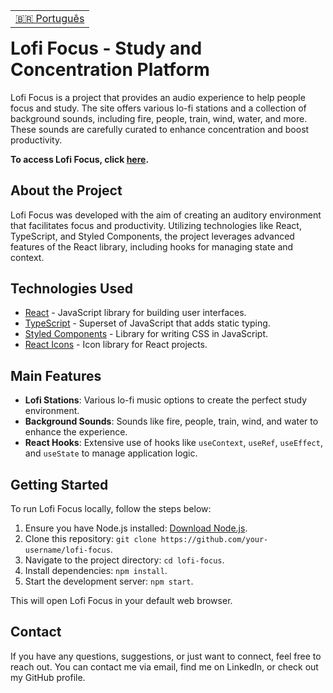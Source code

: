<table align="right">
  <tr>
    <td>
      <a href="readme-pt.md">🇧🇷 Português</a>
    </td>
  </tr>
</table>

<br>

# Lofi Focus - Study and Concentration Platform

Lofi Focus is a project that provides an audio experience to help people focus and study. The site offers various lo-fi stations and a collection of background sounds, including fire, people, train, wind, water, and more. These sounds are carefully curated to enhance concentration and boost productivity.

**To access Lofi Focus, click [here](https://lo-fi-music.vercel.app/).**

## About the Project

Lofi Focus was developed with the aim of creating an auditory environment that facilitates focus and productivity. Utilizing technologies like React, TypeScript, and Styled Components, the project leverages advanced features of the React library, including hooks for managing state and context.

## Technologies Used

- [React](https://reactjs.org/) - JavaScript library for building user interfaces.
- [TypeScript](https://www.typescriptlang.org/) - Superset of JavaScript that adds static typing.
- [Styled Components](https://styled-components.com/) - Library for writing CSS in JavaScript.
- [React Icons](https://react-icons.github.io/react-icons/) - Icon library for React projects.

## Main Features

- **Lofi Stations**: Various lo-fi music options to create the perfect study environment.
- **Background Sounds**: Sounds like fire, people, train, wind, and water to enhance the experience.
- **React Hooks**: Extensive use of hooks like `useContext`, `useRef`, `useEffect`, and `useState` to manage application logic.

## Getting Started

To run Lofi Focus locally, follow the steps below:

1. Ensure you have Node.js installed: [Download Node.js](https://nodejs.org/).
2. Clone this repository: `git clone https://github.com/your-username/lofi-focus`.
3. Navigate to the project directory: `cd lofi-focus`.
4. Install dependencies: `npm install`.
5. Start the development server: `npm start`.

This will open Lofi Focus in your default web browser.

## Contact

If you have any questions, suggestions, or just want to connect, feel free to reach out. You can contact me via email, find me on LinkedIn, or check out my GitHub profile.

